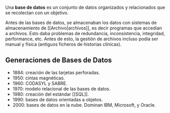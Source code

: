 Una **base de datos** es un conjunto de datos organizados y relacionados que se recolectan con un objetivo.

Antes de las bases de datos, se almacenaban los datos con sistemas de almacenamiento de [[Archivo|archivos]], es decir programas que accedían a archivos. Esto daba problemas de redundancia, inconsistencia, integridad, performance, etc. Antes de esto, la gestión de archivos incluso podía ser manual y física (antiguos ficheros de historias clínicas).

## Generaciones de Bases de Datos

- 1884: creación de las tarjetas perforadas.
- 1950: cintas magnéticas.
- 1960: CODASYL y SABRE.
- 1970: modelo relacional de las bases de datos.
- 1980: creación del estándar [[SQL]].
- 1990: bases de datos orientadas a objetos.
- 2000: bases de datos en la nube. Dominan IBM, Microsoft, y Oracle.
